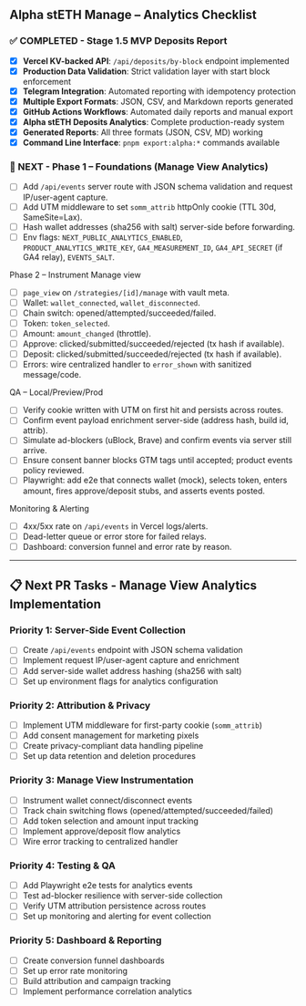 ## Alpha stETH Manage – Analytics Checklist

### ✅ COMPLETED - Stage 1.5 MVP Deposits Report

- [x] **Vercel KV-backed API**: `/api/deposits/by-block` endpoint implemented
- [x] **Production Data Validation**: Strict validation layer with start block enforcement
- [x] **Telegram Integration**: Automated reporting with idempotency protection
- [x] **Multiple Export Formats**: JSON, CSV, and Markdown reports generated
- [x] **GitHub Actions Workflows**: Automated daily reports and manual export
- [x] **Alpha stETH Deposits Analytics**: Complete production-ready system
- [x] **Generated Reports**: All three formats (JSON, CSV, MD) working
- [x] **Command Line Interface**: `pnpm export:alpha:*` commands available

### 🚀 NEXT - Phase 1 – Foundations (Manage View Analytics)

- [ ] Add `/api/events` server route with JSON schema validation and request IP/user-agent capture.
- [ ] Add UTM middleware to set `somm_attrib` httpOnly cookie (TTL 30d, SameSite=Lax).
- [ ] Hash wallet addresses (sha256 with salt) server-side before forwarding.
- [ ] Env flags: `NEXT_PUBLIC_ANALYTICS_ENABLED`, `PRODUCT_ANALYTICS_WRITE_KEY`, `GA4_MEASUREMENT_ID`, `GA4_API_SECRET` (if GA4 relay), `EVENTS_SALT`.

Phase 2 – Instrument Manage view

- [ ] `page_view` on `/strategies/[id]/manage` with vault meta.
- [ ] Wallet: `wallet_connected`, `wallet_disconnected`.
- [ ] Chain switch: opened/attempted/succeeded/failed.
- [ ] Token: `token_selected`.
- [ ] Amount: `amount_changed` (throttle).
- [ ] Approve: clicked/submitted/succeeded/rejected (tx hash if available).
- [ ] Deposit: clicked/submitted/succeeded/rejected (tx hash if available).
- [ ] Errors: wire centralized handler to `error_shown` with sanitized message/code.

QA – Local/Preview/Prod

- [ ] Verify cookie written with UTM on first hit and persists across routes.
- [ ] Confirm event payload enrichment server-side (address hash, build id, attrib).
- [ ] Simulate ad-blockers (uBlock, Brave) and confirm events via server still arrive.
- [ ] Ensure consent banner blocks GTM tags until accepted; product events policy reviewed.
- [ ] Playwright: add e2e that connects wallet (mock), selects token, enters amount, fires approve/deposit stubs, and asserts events posted.

Monitoring & Alerting

- [ ] 4xx/5xx rate on `/api/events` in Vercel logs/alerts.
- [ ] Dead-letter queue or error store for failed relays.
- [ ] Dashboard: conversion funnel and error rate by reason.

---

## 📋 Next PR Tasks - Manage View Analytics Implementation

### Priority 1: Server-Side Event Collection
- [ ] Create `/api/events` endpoint with JSON schema validation
- [ ] Implement request IP/user-agent capture and enrichment
- [ ] Add server-side wallet address hashing (sha256 with salt)
- [ ] Set up environment flags for analytics configuration

### Priority 2: Attribution & Privacy
- [ ] Implement UTM middleware for first-party cookie (`somm_attrib`)
- [ ] Add consent management for marketing pixels
- [ ] Create privacy-compliant data handling pipeline
- [ ] Set up data retention and deletion procedures

### Priority 3: Manage View Instrumentation
- [ ] Instrument wallet connect/disconnect events
- [ ] Track chain switching flows (opened/attempted/succeeded/failed)
- [ ] Add token selection and amount input tracking
- [ ] Implement approve/deposit flow analytics
- [ ] Wire error tracking to centralized handler

### Priority 4: Testing & QA
- [ ] Add Playwright e2e tests for analytics events
- [ ] Test ad-blocker resilience with server-side collection
- [ ] Verify UTM attribution persistence across routes
- [ ] Set up monitoring and alerting for event collection

### Priority 5: Dashboard & Reporting
- [ ] Create conversion funnel dashboards
- [ ] Set up error rate monitoring
- [ ] Build attribution and campaign tracking
- [ ] Implement performance correlation analytics
